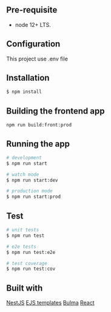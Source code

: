 ## Pre-requisite

- node 12+ LTS.

## Configuration

This project use .env file


## Installation

```bash
$ npm install
```

## Building the frontend app

```
npm run build:front:prod
```

## Running the app

```bash
# development
$ npm run start

# watch mode
$ npm run start:dev

# production mode
$ npm run start:prod
```

## Test

```bash
# unit tests
$ npm run test

# e2e tests
$ npm run test:e2e

# test coverage
$ npm run test:cov
```

## Built with

[NestJS](https://nestjs.com/)
[EJS templates](https://ejs.co/)
[Bulma](https://bulma.io/)
[React]()
